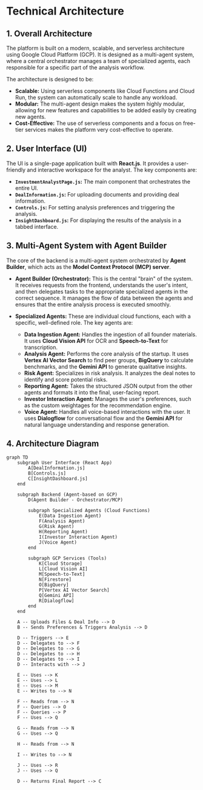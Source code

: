 # Technical Architecture

## 1. Overall Architecture

The platform is built on a modern, scalable, and serverless architecture using Google Cloud Platform (GCP). It is designed as a multi-agent system, where a central orchestrator manages a team of specialized agents, each responsible for a specific part of the analysis workflow.

The architecture is designed to be:

*   **Scalable:** Using serverless components like Cloud Functions and Cloud Run, the system can automatically scale to handle any workload.
*   **Modular:** The multi-agent design makes the system highly modular, allowing for new features and capabilities to be added easily by creating new agents.
*   **Cost-Effective:** The use of serverless components and a focus on free-tier services makes the platform very cost-effective to operate.

## 2. User Interface (UI)

The UI is a single-page application built with **React.js**. It provides a user-friendly and interactive workspace for the analyst. The key components are:

*   **`InvestmentAnalystPage.js`:** The main component that orchestrates the entire UI.
*   **`DealInformation.js`:** For uploading documents and providing deal information.
*   **`Controls.js`:** For setting analysis preferences and triggering the analysis.
*   **`InsightDashboard.js`:** For displaying the results of the analysis in a tabbed interface.

## 3. Multi-Agent System with Agent Builder

The core of the backend is a multi-agent system orchestrated by **Agent Builder**, which acts as the **Model Context Protocol (MCP) server**.

*   **Agent Builder (Orchestrator):** This is the central "brain" of the system. It receives requests from the frontend, understands the user's intent, and then delegates tasks to the appropriate specialized agents in the correct sequence. It manages the flow of data between the agents and ensures that the entire analysis process is executed smoothly.

*   **Specialized Agents:** These are individual cloud functions, each with a specific, well-defined role. The key agents are:

    *   **Data Ingestion Agent:** Handles the ingestion of all founder materials. It uses **Cloud Vision API** for OCR and **Speech-to-Text** for transcription.
    *   **Analysis Agent:** Performs the core analysis of the startup. It uses **Vertex AI Vector Search** to find peer groups, **BigQuery** to calculate benchmarks, and the **Gemini API** to generate qualitative insights.
    *   **Risk Agent:** Specializes in risk analysis. It analyzes the deal notes to identify and score potential risks.
    *   **Reporting Agent:** Takes the structured JSON output from the other agents and formats it into the final, user-facing report.
    *   **Investor Interaction Agent:** Manages the user's preferences, such as the custom weightages for the recommendation engine.
    *   **Voice Agent:** Handles all voice-based interactions with the user. It uses **Dialogflow** for conversational flow and the **Gemini API** for natural language understanding and response generation.

## 4. Architecture Diagram

```mermaid
graph TD
    subgraph User Interface (React App)
        A[DealInformation.js]
        B[Controls.js]
        C[InsightDashboard.js]
    end

    subgraph Backend (Agent-based on GCP)
        D(Agent Builder - Orchestrator/MCP)

        subgraph Specialized Agents (Cloud Functions)
            E(Data Ingestion Agent)
            F(Analysis Agent)
            G(Risk Agent)
            H(Reporting Agent)
            I(Investor Interaction Agent)
            J(Voice Agent)
        end

        subgraph GCP Services (Tools)
            K[Cloud Storage]
            L[Cloud Vision AI]
            M[Speech-to-Text]
            N[Firestore]
            O[BigQuery]
            P[Vertex AI Vector Search]
            Q[Gemini API]
            R[Dialogflow]
        end
    end

    A -- Uploads Files & Deal Info --> D
    B -- Sends Preferences & Triggers Analysis --> D

    D -- Triggers --> E
    D -- Delegates to --> F
    D -- Delegates to --> G
    D -- Delegates to --> H
    D -- Delegates to --> I
    D -- Interacts with --> J

    E -- Uses --> K
    E -- Uses --> L
    E -- Uses --> M
    E -- Writes to --> N

    F -- Reads from --> N
    F -- Queries --> O
    F -- Queries --> P
    F -- Uses --> Q

    G -- Reads from --> N
    G -- Uses --> Q

    H -- Reads from --> N

    I -- Writes to --> N

    J -- Uses --> R
    J -- Uses --> Q

    D -- Returns Final Report --> C
```
